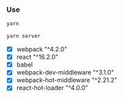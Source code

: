 ### Use

```bash
yarn

```

```bash
yarn server
```

- [x] webpack "^4.2.0"
- [x] react "^16.2.0"
- [x] babel
- [x] webpack-dev-middleware "^3.1.0"
- [x] webpack-hot-middleware "^2.21.2"
- [x] react-hot-loader "^4.0.0"